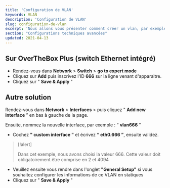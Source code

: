 ```yaml
---
title: 'Configuration de VLAN'
keywords: VLAN
description: 'Configuration de VLAN'
slug: configuration-de-vlan
excerpt: 'Nous allons vous présenter comment créer un vlan, par exemple vlan 666'
section: "Configurations techniques avancées"
updated: 2021-04-13
---
```


## Sur OverTheBox Plus (switch Ethernet intégré)
- Rendez-vous dans  **Network**  >  **Switch**  >  **go to expert mode**
- Cliquez sur **Add** puis inscrivez l'ID **666** sur la ligne venant d'apparaitre.
- Cliquez sur " **Save & Apply** "

## Autre solution
Rendez-vous dans  **Network**  >  **Interfaces**  > puis cliquez " **Add new interface** ” en bas à gauche de la page.

Ensuite, nommez la nouvelle interface, par exemple : “ **vlan666** ”

- Cochez **" custom interface "** et écrivez **“ eth0.666 ”**, ensuite validez.



> [!alert]
>
> Dans cet exemple, nous avons choisi la valeur 666. Cette valeur doit
> obligatoirement être comprise en  2  et  4094
> 

- Veuillez ensuite vous rendre dans l'onglet **"General Setup"** si vous souhaitez configurer les informations de ce VLAN en statiques
- Cliquez sur " **Save & Apply** "
